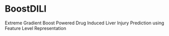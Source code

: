 # BoostDILI
Extreme Gradient Boost Powered Drug Induced Liver Injury Prediction using Feature Level Representation
